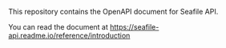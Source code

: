 This repository contains the OpenAPI document for Seafile API.

You can read the document at https://seafile-api.readme.io/reference/introduction
